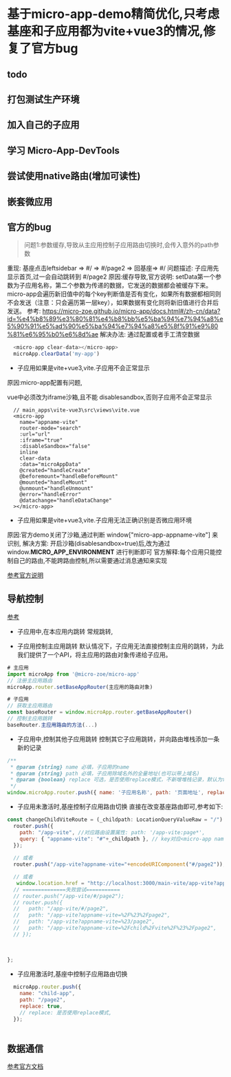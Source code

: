 # 基于micro-app-demo精简优化,只考虑基座和子应用都为vite+vue3的情况,修复了官方bug

## todo

## 打包测试生产环境

## 加入自己的子应用

## 学习 Micro-App-DevTools

## 尝试使用native路由(增加可读性)

## 嵌套微应用

## 官方的bug

> 问题1:参数缓存,导致从主应用控制子应用路由切换时,会传入意外的path参数

重现: 基座点击leftsidebar => #/ => #/page2 => 回基座=> #/
问题描述: 子应用先显示首页,过一会自动跳转到 #/page2
原因:缓存导致,官方说明:
setData第一个参数为子应用名称，第二个参数为传递的数据，它发送的数据都会被缓存下来。
micro-app会遍历新旧值中的每个key判断值是否有变化，如果所有数据都相同则不会发送（注意：只会遍历第一层key），如果数据有变化则将新旧值进行合并后发送。
参考:
<https://micro-zoe.github.io/micro-app/docs.html#/zh-cn/data?id=%e4%b8%89%e3%80%81%e4%b8%bb%e5%ba%94%e7%94%a8%e5%90%91%e5%ad%90%e5%ba%94%e7%94%a8%e5%8f%91%e9%80%81%e6%95%b0%e6%8d%ae>
解决办法: 通过配置或者手工清空数据

```js
  <micro-app clear-data></micro-app>
  microApp.clearData('my-app')
```

- 子应用如果是vite+vue3,vite.子应用不会正常显示

原因:micro-app配置有问题,

vue中必须改为iframe沙箱,且不能 disablesandbox,否则子应用不会正常显示

```vue
  // main_apps\vite-vue3\src\views\vite.vue
  <micro-app
    name="appname-vite"
    router-mode="search"
    :url="url"
    :iframe="true"
    :disableSandbox="false"
    inline
    clear-data
    :data="microAppData"
    @created="handleCreate"
    @beforemount="handleBeforeMount"
    @mounted="handleMount"
    @unmount="handleUnmount"
    @error="handleError"
    @datachange="handleDataChange"
  ></micro-app>
```

- 子应用如果是vite+vue3,vite.子应用无法正确识别是否微应用环境

原因:官方demo关闭了沙箱,通过判断 window["micro-app-appname-vite"] 来识别,
解决方案: 开启沙箱(disablesandbox=true)后,改为通过 window.__MICRO_APP_ENVIRONMENT__ 进行判断即可
官方解释:每个应用只能控制自己的路由,不能跨路由控制,所以需要通过消息通知来实现

[参考官方说明](https://micro-zoe.github.io/micro-app/docs.html#/zh-cn/jump)

## 导航控制

[参考](https://micro-zoe.github.io/micro-app/docs.html#/zh-cn/router?id=navigation)

- 子应用中,在本应用内跳转
常规跳转,

- 子应用控制主应用跳转
默认情况下，子应用无法直接控制主应用的跳转，为此我们提供了一个API，将主应用的路由对象传递给子应用。

```js
# 主应用
import microApp from '@micro-zoe/micro-app'
// 注册主应用路由
microApp.router.setBaseAppRouter(主应用的路由对象)

# 子应用
// 获取主应用路由
const baseRouter = window.microApp.router.getBaseAppRouter() 
// 控制主应用跳转
baseRouter.主应用路由的方法(...) 
```

- 子应用中,控制其他子应用跳转
控制其它子应用跳转，并向路由堆栈添加一条新的记录

```js
/**
 * @param {string} name 必填，子应用的name
 * @param {string} path 必填，子应用除域名外的全量地址(也可以带上域名)
 * @param {boolean} replace 可选，是否使用replace模式，不新增堆栈记录，默认为false
 */
window.microApp.router.push({ name: '子应用名称', path: '页面地址', replace: 是否使用replace模式 })

```

- 子应用未激活时,基座控制子应用路由切换
直接在改变基座路由即可,参考如下:

```js
const changeChildViteRoute = (_childpath: LocationQueryValueRaw = "/") => {
  router.push({
    path: "/app-vite", //对应路由设置属性: path: '/app-vite:page*',
    query: { "appname-vite": "#"+_childpath }, // key对应<micro-app name>属性
  });
  
  // 或者
  router.push("/app-vite?appname-vite="+encodeURIComponent("#/page2"));

  // 或者
   window.location.href = "http://localhost:3000/main-vite/app-vite?appname-vite=%2Fchild%2Fvite%2F%23%2Fpage2";
  // ==============失败尝试===========
  // router.push("/app-vite/#/page2");
  // router.push({
  //   path: "/app-vite/#/page2",
  //   path: "/app-vite?appname-vite=%2F%23%2Fpage2",
  //   path: "/app-vite?appname-vite=%23/page2",
  //   path: "/app-vite?appname-vite=%2Fchild%2Fvite%2F%23%2Fpage2",
  // });
 
  
  
};
```

- 子应用激活时,基座中控制子应用路由切换

```js
  microApp.router.push({
    name: "child-app",
    path: "/page2",
    replace: true,
    // replace: 是否使用replace模式,
  });
  
```

## 数据通信

[参考官方文档](https://micro-zoe.github.io/micro-app/docs.html#/zh-cn/data?id=%e4%b8%80%e3%80%81%e5%ad%90%e5%ba%94%e7%94%a8%e8%8e%b7%e5%8f%96%e6%9d%a5%e8%87%aa%e4%b8%bb%e5%ba%94%e7%94%a8%e7%9a%84%e6%95%b0%e6%8d%ae)
